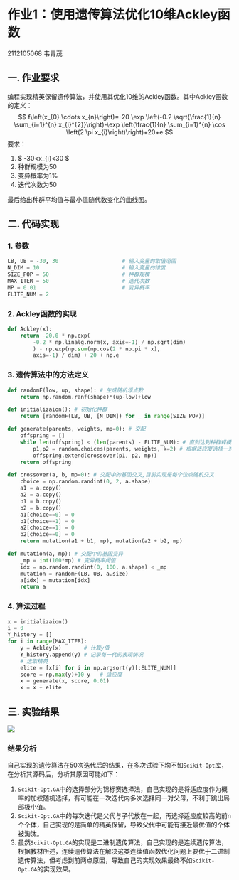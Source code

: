 # 作业1：使用遗传算法优化10维Ackley函数
2112105068 韦青茂
## 一. 作业要求
编程实现精英保留遗传算法，并使用其优化10维的Ackley函数。其中Ackley函数的定义：
$$
f\left(x_{0} \cdots x_{n}\right)=-20 \exp \left(-0.2 \sqrt{\frac{1}{n} \sum_{i=1}^{n} x_{i}^{2}}\right)-\exp \left(\frac{1}{n} \sum_{i=1}^{n} \cos \left(2 \pi x_{i}\right)\right)+20+e
$$
要求：
1. $ -30<x_{i}<30 $
2. 种群规模为50
3. 变异概率为1%
4. 迭代次数为50

最后给出种群平均值与最小值随代数变化的曲线图。

## 二. 代码实现
### 1. 参数
```python
LB, UB = -30, 30                    # 输入变量的取值范围
N_DIM = 10                          # 输入变量的维度
SIZE_POP = 50                       # 种群规模
MAX_ITER = 50                       # 迭代次数
MP = 0.01                           # 变异概率
ELITE_NUM = 2       
```
### 2. Ackley函数的实现
```python
def Ackley(x):
    return -20.0 * np.exp(
        -0.2 * np.linalg.norm(x, axis=-1) / np.sqrt(dim)
        ) - np.exp(np.sum(np.cos(2 * np.pi * x),
        axis=-1) / dim) + 20 + np.e
```
### 3. 遗传算法中的方法定义
```python 
def randomF(low, up, shape): # 生成随机浮点数
    return np.random.ranf(shape)*(up-low)+low

def initializaion(): # 初始化种群
    return [randomF(LB, UB, [N_DIM]) for _ in range(SIZE_POP)]

def generate(parents, weights, mp=0): # 交配
    offspring = []
    while len(offspring) < (len(parents) - ELITE_NUM): # 直到达到种群规模
        p1,p2 = random.choices(parents, weights, k=2) # 根据适应度选择一对父母
        offspring.extend(crossover(p1, p2, mp))
    return offspring

def crossover(a, b, mp=0): # 交配中的基因交叉,目前实现是每个位点随机交叉
    choice = np.random.randint(0, 2, a.shape)
    a1 = a.copy()
    a2 = a.copy()
    b1 = b.copy()
    b2 = b.copy()
    a1[choice==0] = 0
    b1[choice==1] = 0 
    a2[choice==1] = 0
    b2[choice==0] = 0 
    return mutation(a1 + b1, mp), mutation(a2 + b2, mp)

def mutation(a, mp): # 交配中的基因变异
    _mp = int(100*mp) # 变异概率阈值
    idx = np.random.randint(0, 100, a.shape) < _mp 
    mutation = randomF(LB, UB, a.size)
    a[idx] = mutation[idx]
    return a
```
### 4. 算法过程
```python
x = initializaion()
i = 0
Y_history = []
for i in range(MAX_ITER):
    y = Ackley(x)       # 计算y值
    Y_history.append(y) # 记录每一代的表现情况
    # 选取精英
    elite = [x[i] for i in np.argsort(y)[:ELITE_NUM]]
    score = np.max(y)+10-y   # 适应度
    x = generate(x, score, 0.01)
    x = x + elite
```




## 三. 实验结果
![](compare.svg)

### 结果分析
自己实现的遗传算法在50次迭代后的结果，在多次试验下均不如`Scikit-Opt`库，在分析其源码后，分析其原因可能如下：
1. `Scikit-Opt.GA`中的选择部分为锦标赛选择法，自己实现的是将适应度作为概率的加权随机选择，有可能在一次迭代内多次选择同一对父母，不利于跳出局部极小值。
2. `Scikit-Opt.GA`中的每次迭代是父代与子代放在一起，再选择适应度较高的前n个个体，自己实现的是简单的精英保留，导致父代中可能有接近最优值的个体被淘汰。
3. 虽然`Scikit-Opt.GA`的实现是二进制遗传算法，自己实现的是连续遗传算法，根据教材所述，连续遗传算法在解决这类连续值函数优化问题上要优于二进制遗传算法，但考虑到前两点原因，导致自己的实现效果最终不如`Scikit-Opt.GA`的实现效果。



